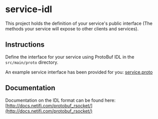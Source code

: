 # service-idl
This project holds the definition of your service's public interface (The methods your service will expose to other clients and services).

## Instructions
Define the interface for your service using ProtoBuf IDL in the `src/main/proto` directory.

An example service interface has been provided for you: [service.proto](https://github.com/netifi/proteus-quickstart/blob/master/service-idl/src/main/proto/io/netifi/proteus/quickstart/service/protobuf/service.proto)

## Documentation
Documentation on the IDL format can be found here: [http://docs.netifi.com/protobuf_rsocket/](http://docs.netifi.com/protobuf_rsocket/)
